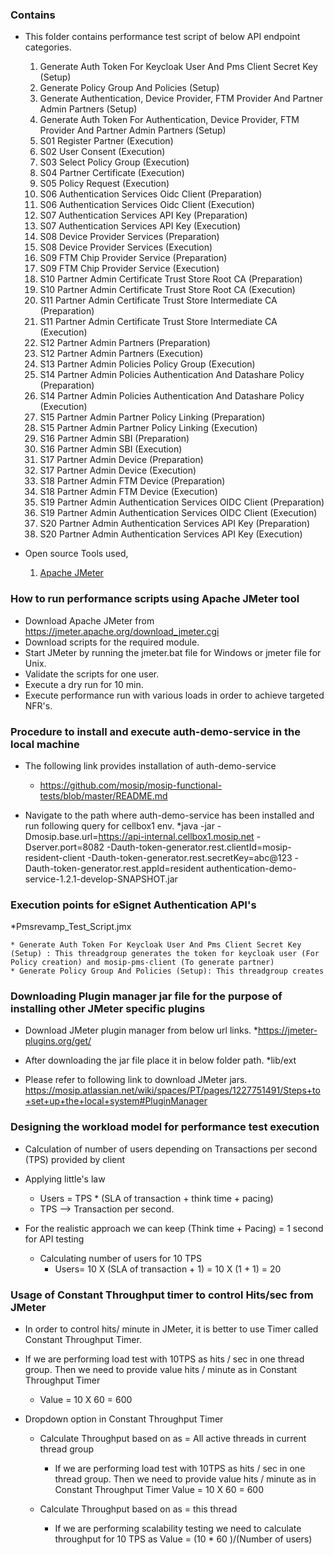 
### Contains
* This folder contains performance test script of below API endpoint categories.
	01. Generate Auth Token For Keycloak User And Pms Client Secret Key (Setup)
	02. Generate Policy Group And Policies (Setup)
	03. Generate Authentication, Device Provider, FTM Provider And Partner Admin Partners (Setup)
	04. Generate Auth Token For Authentication, Device Provider, FTM Provider And Partner Admin Partners (Setup)
	05. S01 Register Partner (Execution)
	06. S02 User Consent (Execution)
	07. S03 Select Policy Group (Execution)
	08. S04 Partner Certificate (Execution)
	09. S05 Policy Request (Execution)
	10. S06 Authentication Services Oidc Client (Preparation)
	11. S06 Authentication Services Oidc Client (Execution)
	12. S07 Authentication Services API Key (Preparation)
	13. S07 Authentication Services API Key (Execution)
	14. S08 Device Provider Services (Preparation)
	15. S08 Device Provider Services (Execution)
	16. S09 FTM Chip Provider Service (Preparation)
	17. S09 FTM Chip Provider Service (Execution)
	18. S10 Partner Admin Certificate Trust Store Root CA (Preparation)
	19. S10 Partner Admin Certificate Trust Store Root CA (Execution)
	20. S11 Partner Admin Certificate Trust Store Intermediate CA (Preparation)
	21. S11 Partner Admin Certificate Trust Store Intermediate CA (Execution)
	22. S12 Partner Admin Partners (Preparation)
	23. S12 Partner Admin Partners (Execution)
	24. S13 Partner Admin Policies Policy Group (Execution)
	25. S14 Partner Admin Policies Authentication And Datashare Policy (Preparation)
	26. S14 Partner Admin Policies Authentication And Datashare Policy (Execution)
	27. S15 Partner Admin Partner Policy Linking (Preparation)
	28. S15 Partner Admin Partner Policy Linking (Execution)
	29. S16 Partner Admin SBI (Preparation)
	30. S16 Partner Admin SBI (Execution)
	31. S17 Partner Admin Device (Preparation)
	32. S17 Partner Admin Device (Execution)
	33. S18 Partner Admin FTM Device (Preparation)
	34. S18 Partner Admin FTM Device (Execution)
	35. S19 Partner Admin Authentication Services OIDC Client (Preparation)
	36. S19 Partner Admin Authentication Services OIDC Client (Execution)
	37. S20 Partner Admin Authentication Services API Key (Preparation)
	38. S20 Partner Admin Authentication Services API Key (Execution)
	
* Open source Tools used,
    1. [Apache JMeter](https://jmeter.apache.org/)

### How to run performance scripts using Apache JMeter tool
* Download Apache JMeter from https://jmeter.apache.org/download_jmeter.cgi
* Download scripts for the required module.
* Start JMeter by running the jmeter.bat file for Windows or jmeter file for Unix. 
* Validate the scripts for one user.
* Execute a dry run for 10 min.
* Execute performance run with various loads in order to achieve targeted NFR's.

### Procedure to install and execute auth-demo-service in the local machine

* The following link provides installation of auth-demo-service 
	* https://github.com/mosip/mosip-functional-tests/blob/master/README.md
	
* Navigate to the path where auth-demo-service has been installed and run following query for cellbox1 env.
	*java -jar -Dmosip.base.url=https://api-internal.cellbox1.mosip.net -Dserver.port=8082 -Dauth-token-generator.rest.clientId=mosip-resident-client -Dauth-token-generator.rest.secretKey=abc@123 -Dauth-token-generator.rest.appId=resident authentication-demo-service-1.2.1-develop-SNAPSHOT.jar

### Execution points for eSignet Authentication API's

*Pmsrevamp_Test_Script.jmx
	
	* Generate Auth Token For Keycloak User And Pms Client Secret Key (Setup) : This threadgroup generates the token for keycloak user (For Policy creation) and mosip-pms-client (To generate partner)
	* Generate Policy Group And Policies (Setup): This threadgroup creates 
	
	
### Downloading Plugin manager jar file for the purpose of installing other JMeter specific plugins

* Download JMeter plugin manager from below url links.
	*https://jmeter-plugins.org/get/

* After downloading the jar file place it in below folder path.
	*lib/ext

* Please refer to following link to download JMeter jars.
	https://mosip.atlassian.net/wiki/spaces/PT/pages/1227751491/Steps+to+set+up+the+local+system#PluginManager
		
### Designing the workload model for performance test execution
* Calculation of number of users depending on Transactions per second (TPS) provided by client

* Applying little's law
	* Users = TPS * (SLA of transaction + think time + pacing)
	* TPS --> Transaction per second.
	
* For the realistic approach we can keep (Think time + Pacing) = 1 second for API testing
	* Calculating number of users for 10 TPS
		* Users= 10 X (SLA of transaction + 1)
		       = 10 X (1 + 1)
			   = 20
			   
### Usage of Constant Throughput timer to control Hits/sec from JMeter
* In order to control hits/ minute in JMeter, it is better to use Timer called Constant Throughput Timer.

* If we are performing load test with 10TPS as hits / sec in one thread group. Then we need to provide value hits / minute as in Constant Throughput Timer
	* Value = 10 X 60
			= 600

* Dropdown option in Constant Throughput Timer
	* Calculate Throughput based on as = All active threads in current thread group
		* If we are performing load test with 10TPS as hits / sec in one thread group. Then we need to provide value hits / minute as in Constant Throughput Timer
	 			Value = 10 X 60
					  = 600
		  
	* Calculate Throughput based on as = this thread
		* If we are performing scalability testing we need to calculate throughput for 10 TPS as 
          Value = (10 * 60 )/(Number of users)

